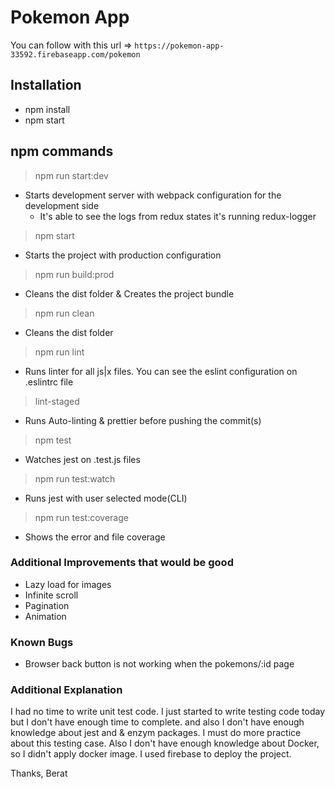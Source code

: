 # Pokemon App

You can follow with this url => `https://pokemon-app-33592.firebaseapp.com/pokemon`

## Installation

- npm install
- npm start

## npm commands

> npm run start:dev

- Starts development server with webpack configuration for the development side
  - It's able to see the logs from redux states it's running redux-logger

> npm start

- Starts the project with production configuration

> npm run build:prod

- Cleans the dist folder & Creates the project bundle

> npm run clean

- Cleans the dist folder

> npm run lint

- Runs linter for all js|x files. You can see the eslint configuration on .eslintrc file

> lint-staged

- Runs Auto-linting & prettier before pushing the commit(s)

> npm test

- Watches jest on .test.js files

> npm run test:watch

- Runs jest with user selected mode(CLI)

> npm run test:coverage

- Shows the error and file coverage

### Additional Improvements that would be good

- Lazy load for images
- Infinite scroll
- Pagination
- Animation

### Known Bugs

- Browser back button is not working when the pokemons/:id page

### Additional Explanation

I had no time to write unit test code. I just started to write testing code today but I don't have enough time to complete. and also I don't have enough knowledge about jest and & enzym packages. I must do more practice about this testing case. Also I don't have enough knowledge about Docker, so I didn't apply docker image. I used firebase to deploy the project.

Thanks,
Berat
